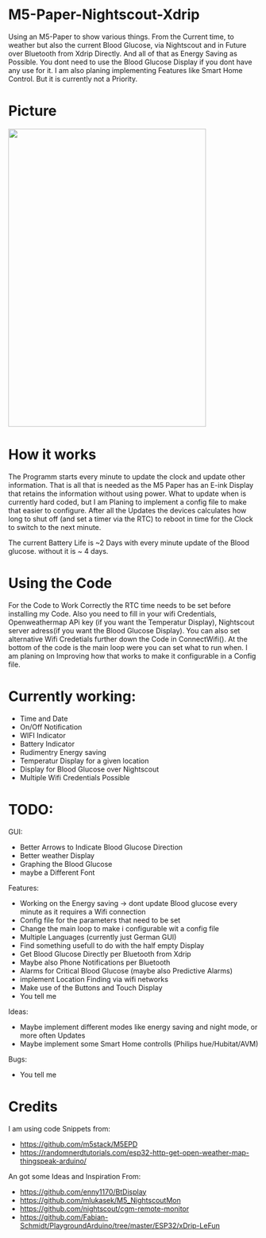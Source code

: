 # M5-Paper-Nightscout-Xdrip
Using an M5-Paper to show various things. From the Current time, to weather but also the current Blood Glucose, via Nightscout and in Future over Bluetooth from Xdrip Directly.
And all of that as Energy Saving as Possible. You dont need to use the Blood Glucose Display if you dont have any use for it.
I am  also planing  implementing Features like Smart Home Control. But it is currently not a Priority. 

# Picture 
<img src="https://user-images.githubusercontent.com/68860524/107633955-1daa5480-6c69-11eb-899c-6fa9a0e8f37f.jpeg" width="398" height="600">

# How it works
The Programm starts every minute to update the clock and update other information. That is all that is needed as the M5 Paper has an E-ink Display that retains the information without using power.
What to update when is currently hard coded, but I am Planing to implement a config file to make that easier to configure.
After all the Updates the devices calculates how long to shut off (and set a timer via the RTC) to reboot in time for the Clock to switch to the next minute.

The current Battery Life is ~2 Days with every minute update of the Blood glucose. without it is ~ 4 days.

# Using the Code
For the Code to Work Correctly the RTC time needs to be set before installing my Code. Also you need to fill in your wifi Credentials, Openweathermap APi key (if you want the Temperatur Display), Nightscout server adress(if you want the Blood Glucose Display). 
You can also set alternative Wifi Credetials further down the Code in ConnectWifi(). At the bottom of the code is the main loop were you can set what to run when. I am planing on Improving how that works to make it configurable in a Config file.


# Currently working:
- Time and Date               
- On/Off Notification         
- WIFI Indicator              
- Battery Indicator           
- Rudimentry Energy saving    
- Temperatur Display for a given location            
- Display for Blood Glucose over Nightscout 
- Multiple Wifi Credentials Possible


# TODO:

GUI:
- Better Arrows to Indicate Blood Glucose Direction
- Better weather Display
- Graphing the Blood Glucose
- maybe a Different Font

Features:
- Working on the Energy saving -> dont update Blood glucose every minute as it requires a Wifi connection 
- Config file for the parameters that need to be set
- Change the main loop to make i configurable wit a config file
- Multiple Languages (currently just German GUI)
- Find something usefull to do with the half empty Display
- Get Blood Glucose Directly per Bluetooth from Xdrip
- Maybe also Phone Notifications per Bluetooth
- Alarms for Critical Blood Glucose (maybe also Predictive Alarms)
- implement Location Finding via wifi networks 
- Make use of the Buttons and Touch Display 
- You tell me
 
 Ideas:
 - Maybe implement different modes like energy saving and night mode, or more often Updates
 - Maybe implement some Smart Home controlls (Philips hue/Hubitat/AVM)

Bugs:
- You tell me


# Credits
I am using code Snippets from:
- https://github.com/m5stack/M5EPD
- https://randomnerdtutorials.com/esp32-http-get-open-weather-map-thingspeak-arduino/


An got some Ideas and Inspiration From:
- https://github.com/enny1170/BtDisplay
- https://github.com/mlukasek/M5_NightscoutMon
- https://github.com/nightscout/cgm-remote-monitor
- https://github.com/Fabian-Schmidt/PlaygroundArduino/tree/master/ESP32/xDrip-LeFun



